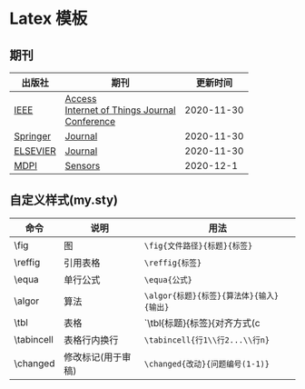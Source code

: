 # Latex 模板

## 期刊

出版社|期刊|更新时间
-------|----|------------
[IEEE](https://ieeexplore.ieee.org/)|[Access](/IEEE/access)<br>[Internet of Things Journal](/IEEE/IEEETransactions_LaTeX)<br>[Conference](/IEEE/Conference-LaTeX-template_10-17-19)|2020-11-30
[Springer](https://www.springer.com/)|[Journal](/Springer/LaTeX_DL_468198_240419)|2020-11-30
[ELSEVIER](https://www.sciencedirect.com/)|[Journal](/ELSEVIER/els-cas-templates)|2020-11-30
[MDPI](https://www.mdpi.com/)|[Sensors](/MDPI/MDPI_template)|2020-12-1

## 自定义样式(my.sty)

命令|说明|用法
---|----|----
\fig|图|`\fig{文件路径}{标题}{标签}`
\reffig|引用表格|`\reffig{标签}`
\equa|单行公式|`\equa{公式}`
\algor|算法|`\algor{标题}{标签}{算法体}{输入}{输出}`
\tbl|表格|`\tbl{标题}{标签}{对齐方式(c|c|c)}{表头}{表体}`
\tabincell|表格行内换行|`\tabincell{行1\\行2...\\行n}`
\changed|修改标记(用于审稿)|`\changed{改动}{问题编号(1-1)}`
